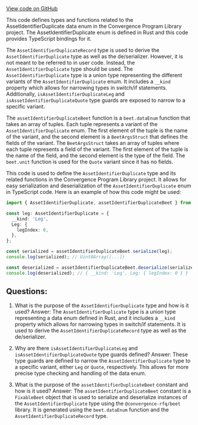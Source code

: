 [View code on GitHub](https://github.com/convergence-rfq/convergence-program-library/psyoptions-american-instrument/js/generated/types/AssetIdentifierDuplicate.ts)

This code defines types and functions related to the AssetIdentifierDuplicate data enum in the Convergence Program Library project. The AssetIdentifierDuplicate enum is defined in Rust and this code provides TypeScript bindings for it.

The `AssetIdentifierDuplicateRecord` type is used to derive the `AssetIdentifierDuplicate` type as well as the de/serializer. However, it is not meant to be referred to in user code. Instead, the `AssetIdentifierDuplicate` type should be used. The `AssetIdentifierDuplicate` type is a union type representing the different variants of the `AssetIdentifierDuplicate` enum. It includes a `__kind` property which allows for narrowing types in switch/if statements. Additionally, `isAssetIdentifierDuplicateLeg` and `isAssetIdentifierDuplicateQuote` type guards are exposed to narrow to a specific variant.

The `assetIdentifierDuplicateBeet` function is a `beet.dataEnum` function that takes an array of tuples. Each tuple represents a variant of the `AssetIdentifierDuplicate` enum. The first element of the tuple is the name of the variant, and the second element is a `BeetArgsStruct` that defines the fields of the variant. The `BeetArgsStruct` takes an array of tuples where each tuple represents a field of the variant. The first element of the tuple is the name of the field, and the second element is the type of the field. The `beet.unit` function is used for the `Quote` variant since it has no fields.

This code is used to define the `AssetIdentifierDuplicate` type and its related functions in the Convergence Program Library project. It allows for easy serialization and deserialization of the `AssetIdentifierDuplicate` enum in TypeScript code. Here is an example of how this code might be used:

```typescript
import { AssetIdentifierDuplicate, assetIdentifierDuplicateBeet } from 'convergence-program-library';

const leg: AssetIdentifierDuplicate = {
  __kind: 'Leg',
  Leg: {
    legIndex: 0,
  },
};

const serialized = assetIdentifierDuplicateBeet.serialize(leg);
console.log(serialized); // Uint8Array([...])

const deserialized = assetIdentifierDuplicateBeet.deserialize(serialized);
console.log(deserialized); // { __kind: 'Leg', Leg: { legIndex: 0 } }
```
## Questions: 
 1. What is the purpose of the `AssetIdentifierDuplicate` type and how is it used?
   Answer: The `AssetIdentifierDuplicate` type is a union type representing a data enum defined in Rust, and it includes a `__kind` property which allows for narrowing types in switch/if statements. It is used to derive the `AssetIdentifierDuplicateRecord` type as well as the de/serializer.

2. Why are there `isAssetIdentifierDuplicateLeg` and `isAssetIdentifierDuplicateQuote` type guards defined?
   Answer: These type guards are defined to narrow the `AssetIdentifierDuplicate` type to a specific variant, either `Leg` or `Quote`, respectively. This allows for more precise type checking and handling of the data enum.

3. What is the purpose of the `assetIdentifierDuplicateBeet` constant and how is it used?
   Answer: The `assetIdentifierDuplicateBeet` constant is a `FixableBeet` object that is used to serialize and deserialize instances of the `AssetIdentifierDuplicate` type using the `@convergence-rfq/beet` library. It is generated using the `beet.dataEnum` function and the `AssetIdentifierDuplicateRecord` type.